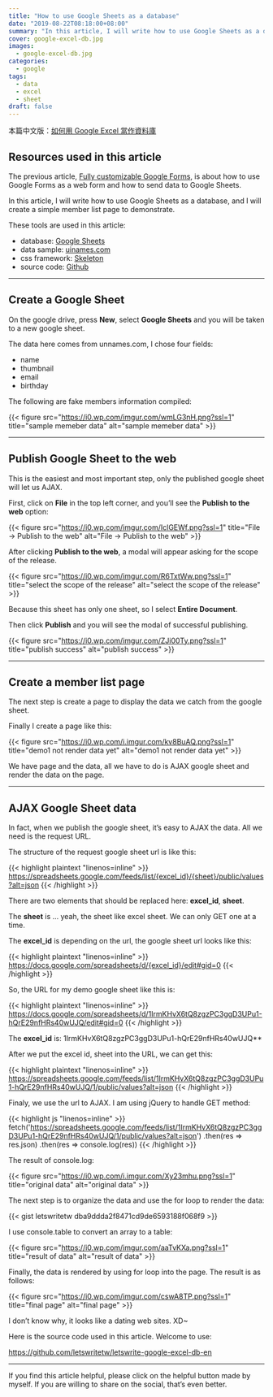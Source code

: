 ```yaml
---
title: "How to use Google Sheets as a database"
date: "2019-08-22T08:18:00+08:00"
summary: "In this article, I will write how to use Google Sheets as a database, and I will create a simple member list page to demonstrate."
cover: google-excel-db.jpg
images:
  - google-excel-db.jpg
categories:
  - google
tags:
  - data
  - excel
  - sheet
draft: false
---
```


本篇中文版：[如何用 Google Excel 當作資料庫](https://letswrite.tw/google-excel-db/)

## Resources used in this article

The previous article, [Fully customizable Google Forms](https://letswrite.tw/custom-google-form-en/), is about how to use Google Forms as a web form and how to send data to Google Sheets.

In this article, I will write how to use Google Sheets as a database, and I will create a simple member list page to demonstrate.

These tools are used in this article:

- database: [Google Sheets](https://www.google.com/sheets/about/)
- data sample: [uinames.com](https://uinames.com/)
- css framework: [Skeleton](http://getskeleton.com/)
- source code: [Github](https://github.com/letswritetw/letswrite-google-excel-db-en)

---

## Create a Google Sheet

On the google drive, press **New**, select **Google Sheets** and you will be taken to a new google sheet.

The data here comes from unnames.com, I chose four fields:

- name
- thumbnail
- email
- birthday

The following are fake members information compiled:

{{< figure src="https://i0.wp.com/imgur.com/wmLG3nH.png?ssl=1" title="sample memeber data" alt="sample memeber data" >}}

---

## Publish Google Sheet to the web

This is the easiest and most important step, only the published google sheet will let us AJAX.

First, click on **File** in the top left corner, and you’ll see the **Publish to the web** option:

{{< figure src="https://i0.wp.com/imgur.com/IclGEWf.png?ssl=1" title="File -> Publish to the web" alt="File -> Publish to the web" >}}

After clicking **Publish to the web**, a modal will appear asking for the scope of the release.

{{< figure src="https://i0.wp.com/imgur.com/R6TxtWw.png?ssl=1" title="select the scope of the release" alt="select the scope of the release" >}}

Because this sheet has only one sheet, so I select **Entire Document**.

Then click **Publish** and you will see the modal of successful publishing.

{{< figure src="https://i0.wp.com/imgur.com/ZJi00Ty.png?ssl=1" title="publish success" alt="publish success" >}}

---

## Create a member list page

The next step is create a page to display the data we catch from the google sheet.

Finally I create a page like this:

{{< figure src="https://i0.wp.com/i.imgur.com/kv8BuAQ.png?ssl=1" title="demo1 not render data yet" alt="demo1 not render data yet" >}}

We have page and the data, all we have to do is AJAX google sheet and render the data on the page.

---

## AJAX Google Sheet data

In fact, when we publish the google sheet, it’s easy to AJAX the data. All we need is the request URL.

The structure of the request google sheet url is like this:

<!-- prettier-ignore-start -->
{{< highlight plaintext "linenos=inline" >}}
https://spreadsheets.google.com/feeds/list/{excel_id}/{sheet}/public/values?alt=json
{{< /highlight >}}
<!-- prettier-ignore-end -->

There are two elements that should be replaced here: **excel_id**, **sheet**.

The **sheet** is … yeah, the sheet like excel sheet. We can only GET one at a time.

The **excel_id** is depending on the url, the google sheet url looks like this:

<!-- prettier-ignore-start -->
{{< highlight plaintext "linenos=inline" >}}
https://docs.google.com/spreadsheets/d/{excel_id}/edit#gid=0
{{< /highlight >}}
<!-- prettier-ignore-end -->

So, the URL for my demo google sheet like this is:

<!-- prettier-ignore-start -->
{{< highlight plaintext "linenos=inline" >}}
https://docs.google.com/spreadsheets/d/1IrmKHvX6tQ8zgzPC3ggD3UPu1-hQrE29nfHRs40wUJQ/edit#gid=0
{{< /highlight >}}
<!-- prettier-ignore-end -->

The **excel_id** is: 1IrmKHvX6tQ8zgzPC3ggD3UPu1-hQrE29nfHRs40wUJQ\*\*

After we put the excel id, sheet into the URL, we can get this:

<!-- prettier-ignore-start -->
{{< highlight plaintext "linenos=inline" >}}
https://spreadsheets.google.com/feeds/list/1IrmKHvX6tQ8zgzPC3ggD3UPu1-hQrE29nfHRs40wUJQ/1/public/values?alt=json
{{< /highlight >}}
<!-- prettier-ignore-end -->

Finaly, we use the url to AJAX. I am using jQuery to handle GET method:

<!-- prettier-ignore-start -->
{{< highlight js "linenos=inline" >}}
fetch('https://spreadsheets.google.com/feeds/list/1IrmKHvX6tQ8zgzPC3ggD3UPu1-hQrE29nfHRs40wUJQ/1/public/values?alt=json')
  .then(res => res.json)
  .then(res => console.log(res))
{{< /highlight >}}
<!-- prettier-ignore-end -->

The result of console.log:

{{< figure src="https://i0.wp.com/i.imgur.com/Xy23mhu.png?ssl=1" title="original data" alt="original data" >}}

The next step is to organize the data and use the for loop to render the data:

{{< gist letswritetw dba9ddda2f8471cd9de6593188f068f9 >}}

I use console.table to convert an array to a table:

{{< figure src="https://i0.wp.com/imgur.com/aaTvKXa.png?ssl=1" title="result of data" alt="result of data" >}}

Finally, the data is rendered by using for loop into the page. The result is as follows:

{{< figure src="https://i0.wp.com/imgur.com/cswA8TP.png?ssl=1" title="final page" alt="final page" >}}

I don’t know why, it looks like a dating web sites. XD~

Here is the source code used in this article. Welcome to use:

<https://github.com/letswritetw/letswrite-google-excel-db-en>

---

If you find this article helpful, please click on the helpful button made by myself. If you are willing to share on the social, that’s even better.
